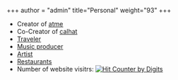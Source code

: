 +++
author = "admin"
title="Personal"
weight="93"
+++

* Creator of [<u>atme</u>](/atme/)
* Co-Creator of [<u>calhat</u>](/calhat/)
* [<u>Traveler</u>](/travel/)
* [<u>Music producer</u>](/music/)</u>
* [<u>Artist</u>](/art/)
* [<u>Restaurants</u>](/food/)
* Number of website visitrs: <a href="https://www.digits.net" target="_blank"> <img src="https://counter.digits.net/?counter={297035b4-5e06-f154-5558-c850c031e36e}&template=simple" alt="Hit Counter by Digits" border="0"  /> </a>

<!---
# * Creator of [<u>Shoober</u>](/shoober/)
-->
